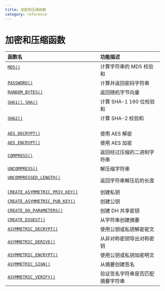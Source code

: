```yaml
---
title: 加密和压缩函数
category: reference
---
```


# 加密和压缩函数

| 函数名                                                                                                                                                    | 功能描述                               |
|:------------------------------------------------------------------------------------------------------------------------------------------------------ |:---------------------------------- |
| [`MD5()`](https://dev.mysql.com/doc/refman/5.7/en/encryption-functions.html#function_md5)                                                              | 计算字符串的 MD5 校验和                     |
| [`PASSWORD()`](https://dev.mysql.com/doc/refman/5.7/en/encryption-functions.html#function_password)                                                    | 计算并返回密码字符串                         |
| [`RANDOM_BYTES()`](https://dev.mysql.com/doc/refman/5.7/en/encryption-functions.html#function_random-bytes)                                            | 返回随机字节向量                           |
| [`SHA1()`, `SHA()`](https://dev.mysql.com/doc/refman/5.7/en/encryption-functions.html#function_sha1)                                                   | 计算 SHA-1 160 位校验和                  |
| [`SHA2()`](https://dev.mysql.com/doc/refman/5.7/en/encryption-functions.html#function_sha2)                                                            | 计算 SHA-2 校验和                       |
| [`AES_DECRYPT()`](https://dev.mysql.com/doc/refman/5.7/en/encryption-functions.html#function_aes-decrypt)                                              | 使用 AES 解密                          |
| [`AES_ENCRYPT()`](https://dev.mysql.com/doc/refman/5.7/en/encryption-functions.html#function_aes-encrypt)                                              | 使用 AES 加密                          |
| [`COMPRESS()`](https://dev.mysql.com/doc/refman/5.7/en/encryption-functions.html#function_compress)                                                    | 返回经过压缩的二进制字符串                      |
| [`UNCOMPRESS()`](https://dev.mysql.com/doc/refman/5.7/en/encryption-functions.html#function_uncompress)                                                | 解压缩字符串                             |
| [`UNCOMPRESSED_LENGTH()`](https://dev.mysql.com/doc/refman/5.7/en/encryption-functions.html#function_uncompressed-length)                              | 返回字符串解压后的长度                        |
| [`CREATE_ASYMMETRIC_PRIV_KEY()`](https://dev.mysql.com/doc/refman/5.7/en/enterprise-encryption-functions.html#function_create-asymmetric-priv-key)     | 创建私钥                               |
| [`CREATE_ASYMMETRIC_PUB_KEY()`](https://dev.mysql.com/doc/refman/5.7/en/enterprise-encryption-functions.html#function_create-asymmetric-pub-key)       | 创建公钥                               |
| [`CREATE_DH_PARAMETERS()`](https://dev.mysql.com/doc/refman/5.7/en/enterprise-encryption-functions.html#function_create-dh-parameters)                 | 创建 DH 共享密钥                         |
| [`CREATE_DIGEST()`](https://dev.mysql.com/doc/refman/5.7/en/enterprise-encryption-functions.html#function_create-digest)                               | 从字符串创建摘要                           |
| [`ASYMMETRIC_DECRYPT()`](https://dev.mysql.com/doc/refman/5.7/en/enterprise-encryption-functions.html#function_asymmetric-decrypt)                     | 使用公钥或私钥解密密文                        |
| [`ASYMMETRIC_DERIVE()`](https://dev.mysql.com/doc/refman/5.7/en/enterprise-encryption-functions.html#function_asymmetric-derive)                       | 从非对称密钥导出对称密钥                       |
| [`ASYMMETRIC_ENCRYPT()`](https://dev.mysql.com/doc/refman/5.7/en/enterprise-encryption-functions.html#function_asymmetric-encrypt)                     | 使用公钥或私钥加密明文                        |
| [`ASYMMETRIC_SIGN()`](https://dev.mysql.com/doc/refman/5.7/en/enterprise-encryption-functions.html#function_asymmetric-sign)                           | 从摘要创建签名                            |
| [`ASYMMETRIC_VERIFY()`](https://dev.mysql.com/doc/refman/5.7/en/enterprise-encryption-functions.html#function_asymmetric-verify)                       | 验证签名字符串是否匹配摘要字符串                   |
